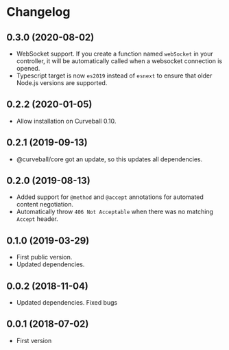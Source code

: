 Changelog
=========

0.3.0 (2020-08-02)
------------------

* WebSocket support. If you create a function named `webSocket` in your
  controller, it will be automatically called when a websocket connection is
  opened.
* Typescript target is now `es2019` instead of `esnext` to ensure that older
  Node.js versions are supported.


0.2.2 (2020-01-05)
------------------

* Allow installation on Curveball 0.10.


0.2.1 (2019-09-13)
------------------

* @curveball/core got an update, so this updates all dependencies.


0.2.0 (2019-08-13)
------------------

* Added support for `@method` and `@accept` annotations for automated content
  negotiation.
* Automatically throw `406 Not Acceptable` when there was no matching `Accept`
  header.


0.1.0 (2019-03-29)
------------------

* First public version.
* Updated dependencies.


0.0.2 (2018-11-04)
------------------

* Updated dependencies. Fixed bugs


0.0.1 (2018-07-02)
------------------

* First version
